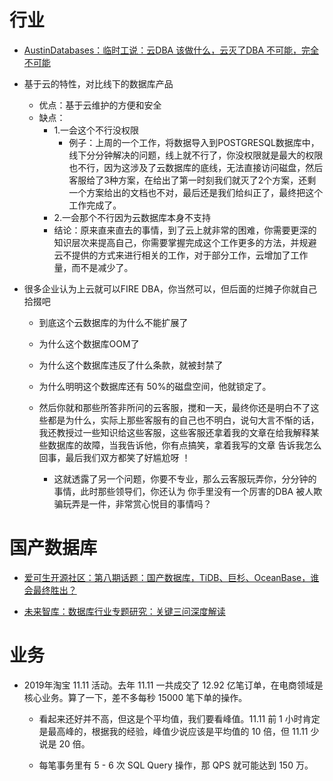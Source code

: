 # 行业

- [AustinDatabases：临时工说：云DBA 该做什么，云灭了DBA 不可能，完全不可能](https://mp.weixin.qq.com/s/rJmHVdlr42-rBcnCijFo4A)

- 基于云的特性，对比线下的数据库产品
    - 优点：基于云维护的方便和安全
    - 缺点：
        - 1.一会这个不行没权限
            - 例子：上周的一个工作，将数据导入到POSTGRESQL数据库中，线下分分钟解决的问题，线上就不行了，你没权限就是最大的权限也不行，因为这涉及了云数据库的底线，无法直接访问磁盘，然后客服给了3种方案，在给出了第一时刻我们就灭了2个方案，还剩一个方案给出的文档也不对，最后还是我们给纠正了，最终把这个工作完成了。
        - 2.一会那个不行因为云数据库本身不支持
        - 结论：原来直来直去的事情，到了云上就非常的困难，你需要更深的知识层次来提高自己，你需要掌握完成这个工作更多的方法，并规避云不提供的方式来进行相关的工作，对于部分工作，云增加了工作量，而不是减少了。

- 很多企业认为上云就可以FIRE DBA，你当然可以，但后面的烂摊子你就自己拾掇吧
    - 到底这个云数据库的为什么不能扩展了
    - 为什么这个数据库OOM了
    - 为什么这个数据库违反了什么条款，就被封禁了
    - 为什么明明这个数据库还有 50%的磁盘空间，他就锁定了。

    - 然后你就和那些所答非所问的云客服，搅和一天，最终你还是明白不了这些都是为什么，实际上那些客服有的自己也不明白，说句大言不惭的话，我还教授过一些知识给这些客服，这些客服还拿着我的文章在给我解释某些数据库的故障，当我告诉他，你有点搞笑，拿着我写的文章 告诉我怎么回事，最后我们双方都笑了好尴尬呀 ！
        - 这就透露了另一个问题，你要不专业，那么云客服玩弄你，分分钟的事情，此时那些领导们，你还认为 你手里没有一个厉害的DBA 被人欺骗玩弄是一件，非常赏心悦目的事情吗？

# 国产数据库

- [爱可生开源社区：第八期话题：国产数据库，TiDB、巨杉、OceanBase，谁会最终胜出？](https://mp.weixin.qq.com/s/M6W-6wvOc8zGnQnlNQhQZw)

- [未来智库：数据库行业专题研究：关键三问深度解读](https://mp.weixin.qq.com/s/RlF0eTu5xBQ-LosJ6Vt7Zg)

# 业务

- 2019年淘宝 11.11 活动。去年 11.11 一共成交了 12.92 亿笔订单，在电商领域是核心业务。算了一下，差不多每秒 15000 笔下单的操作。

    - 看起来还好并不高，但这是个平均值，我们要看峰值。11.11 前 1 小时肯定是最高峰的，根据我的经验，峰值少说应该是平均值的 10 倍，但 11.11 少说是 20 倍。

    - 每笔事务里有 5 - 6 次 SQL Query 操作，那 QPS 就可能达到 150 万。
